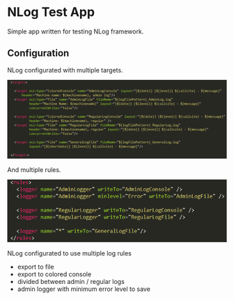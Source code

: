 # NLog Test App
Simple app written for testing NLog framework.

## Configuration
NLog configurated with multiple targets.  
  
![targets from nlog config](gh/nlog_targets.PNG)

And multiple rules.  
  
![rules from nlog config](gh/nlog_rules.PNG)

NLog configurated to use multiple log rules
-   export to file
-   export to colored console
-   divided between admin / regular logs
-   admin logger with minimum error level to save


